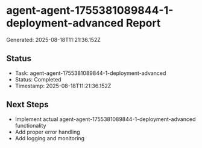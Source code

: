 # agent-agent-1755381089844-1-deployment-advanced Report

Generated: 2025-08-18T11:21:36.152Z

## Status
- Task: agent-agent-1755381089844-1-deployment-advanced
- Status: Completed
- Timestamp: 2025-08-18T11:21:36.152Z

## Next Steps
- Implement actual agent-agent-1755381089844-1-deployment-advanced functionality
- Add proper error handling
- Add logging and monitoring
